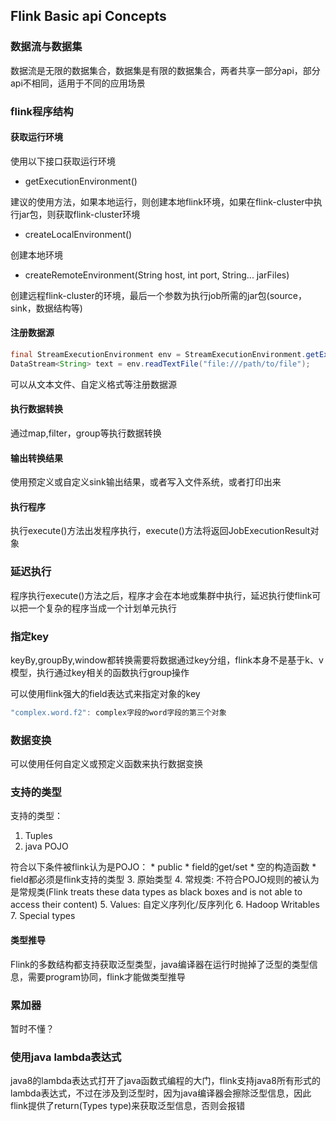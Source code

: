 ## Flink Basic api Concepts

### 数据流与数据集

数据流是无限的数据集合，数据集是有限的数据集合，两者共享一部分api，部分api不相同，适用于不同的应用场景

### flink程序结构

#### 获取运行环境

使用以下接口获取运行环境



* getExecutionEnvironment()

建议的使用方法，如果本地运行，则创建本地flink环境，如果在flink-cluster中执行jar包，则获取flink-cluster环境

* createLocalEnvironment()

创建本地环境

* createRemoteEnvironment(String host, int port, String... jarFiles)

创建远程flink-cluster的环境，最后一个参数为执行job所需的jar包(source，sink，数据结构等)


#### 注册数据源

```java
final StreamExecutionEnvironment env = StreamExecutionEnvironment.getExecutionEnvironment();
DataStream<String> text = env.readTextFile("file:///path/to/file");
```

可以从文本文件、自定义格式等注册数据源

#### 执行数据转换

通过map,filter，group等执行数据转换

#### 输出转换结果

使用预定义或自定义sink输出结果，或者写入文件系统，或者打印出来

#### 执行程序

执行execute()方法出发程序执行，execute()方法将返回JobExecutionResult对象

### 延迟执行

程序执行execute()方法之后，程序才会在本地或集群中执行，延迟执行使flink可以把一个复杂的程序当成一个计划单元执行

### 指定key

keyBy,groupBy,window都转换需要将数据通过key分组，flink本身不是基于k、v模型，执行通过key相关的函数执行group操作

可以使用flink强大的field表达式来指定对象的key
```java
"complex.word.f2": complex字段的word字段的第三个对象
```

### 数据变换

可以使用任何自定义或预定义函数来执行数据变换

### 支持的类型

支持的类型：
1. Tuples
2. java POJO

符合以下条件被flink认为是POJO：
	* public
	* field的get/set
	* 空的构造函数
	* field都必须是flink支持的类型
3. 原始类型
4. 常规类: 不符合POJO规则的被认为是常规类(Flink treats these data types as black boxes and is not able to access their content)
5. Values: 自定义序列化/反序列化
6. Hadoop Writables
7. Special types

#### 类型推导

Flink的多数结构都支持获取泛型类型，java编译器在运行时抛掉了泛型的类型信息，需要program协同，flink才能做类型推导

### 累加器

暂时不懂？

### 使用java lambda表达式

java8的lambda表达式打开了java函数式编程的大门，flink支持java8所有形式的lambda表达式，不过在涉及到泛型时，因为java编译器会擦除泛型信息，因此flink提供了return(Types type)来获取泛型信息，否则会报错
